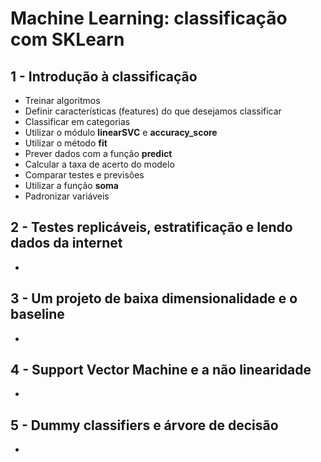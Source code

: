 # Machine Learning: classificação com SKLearn

## 1 - Introdução à classificação

- Treinar algoritmos
- Definir características (features) do que desejamos classificar
- Classificar em categorias
- Utilizar o módulo **linearSVC** e **accuracy_score**
- Utilizar o método **fit**
- Prever dados com a função **predict**
- Calcular a taxa de acerto do modelo
- Comparar testes e previsões
- Utilizar a função **soma**
- Padronizar variáveis

## 2 - Testes replicáveis, estratificação e lendo dados da internet

- 

## 3 - Um projeto de baixa dimensionalidade e o baseline

- 

## 4 - Support Vector Machine e a não linearidade

- 

## 5 - Dummy classifiers e árvore de decisão

- 
